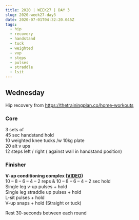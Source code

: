 ```yaml
---
title: 2020 | WEEK27 | DAY 3
slug: 2020-week27-day3
date: 2020-07-01T04:32:20.045Z
tags:
  - hip
  - recovery
  - handstand
  - tuck
  - weighted
  - vup
  - steps
  - pulses
  - straddle
  - lsit
---
```

## Wednesday

Hip recovery from <https://thetrainingplan.co/home-workouts>

### Core

3 sets of\
45 sec handstand hold\
10 weighted knee tucks /w 10kg plate\
20 alt v ups\
12 steps left / right ( against wall in handstand position)

### Finisher

**V-up conditioning complex ([VIDEO](https://vimeo.com/280679508/bb32b9bfde))**\
10 – 8 – 6 – 4 – 2 reps & 10 – 8 – 6 – 4 – 2 sec hold\
Single leg v-up pulses + hold\
Single leg straddle up pulses + hold\
L-sit pulses + hold\
V-up snaps + hold (Straight or tuck)

Rest 30-seconds between each round